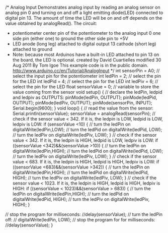 /*
  Analog Input
  Demonstrates analog input by reading an analog sensor on analog pin 0 and
  turning on and off a light emitting diode(LED) connected to digital pin 13.
  The amount of time the LED will be on and off depends on the value obtained
  by analogRead().
  The circuit:
  - potentiometer
    center pin of the potentiometer to the analog input 0
    one side pin (either one) to ground
    the other side pin to +5V
  - LED
    anode (long leg) attached to digital output 13
    cathode (short leg) attached to ground
  - Note: because most Arduinos have a built-in LED attached to pin 13 on the
    board, the LED is optional.
  created by David Cuartielles
  modified 30 Aug 2011
  By Tom Igoe
  This example code is in the public domain.
  http://www.arduino.cc/en/Tutorial/AnalogInput
*/
int sensorPin = A0;    // select the input pin for the potentiometer
int ledPin = 2;      // select the pin for the LED
int ledPid = 4;      // select the pin for the LED
int ledPiv = 6;      // select the pin for the LED
float sensorValue = 0;  // variable to store the value coming from the sensor
void setup() {
  // declare the ledPin, ledpid and ledpiv as OUTPUTS:
  pinMode(ledPin, OUTPUT);
  pinMode(ledPid, OUTPUT);
  pinMode(ledPiv, OUTPUT);
  pinMode(sensorPin, INPUT);
  Serial.begin(9600);
}
void loop() {
  // read the value from the sensor:
  Serial.println(sensorValue);
  sensorValue = analogRead(sensorPin);
  // check if the sensor value < 342. If it is, the ledpin is LOW, ledpid is LOW, ledpiv is LOW:
  if (sensorValue <10) {
  // turn the ledPin on
  digitalWrite(ledPin,LOW);
  // turn the ledPid on
  digitalWrite(ledPid, LOW);
  // turn the ledPiv on
  digitalWrite(ledPiv, LOW);
  }
  // check if the sensor value < 342. If it is, the ledpin is HIGH, ledpid is LOW, ledpiv is LOW:
  if ((sensorValue <342)&&(sensorValue >10)) {
  // turn the ledPin on
  digitalWrite(ledPin,HIGH);
  // turn the ledPid on
  digitalWrite(ledPid, LOW);
  // turn the ledPiv on
  digitalWrite(ledPiv, LOW);
  }
   // check if the sensor value < 683. If it is, the ledpin is HIGH, ledpid is HIGH, ledpiv is LOW:
  if ((sensorValue <683)&&(sensorValue >342)) {
  // turn the ledPin on
  digitalWrite(ledPin,HIGH);
  // turn the ledPid on
  digitalWrite(ledPid, HIGH);
  // turn the ledPiv on
  digitalWrite(ledPiv, LOW);
  }
  // check if the sensor value < 1023. If it is, the ledpin is HIGH, ledpid is HIGH, ledpiv is HIGH:
  if ((sensorValue < 1023)&&(sensorValue > 683)) {
  // turn the ledPin on
  digitalWrite(ledPin,HIGH);
  // turn the ledPid on
  digitalWrite(ledPid, HIGH);
  // turn the ledPiv on
  digitalWrite(ledPiv, HIGH);
  }
  
  // stop the program for <sensorValue> milliseconds:
  //delay(sensorValue);
  // turn the ledPin off:
 // digitalWrite(ledPin, LOW);
  // stop the program for for <sensorValue> milliseconds:
  //delay(sensorValue);
}
